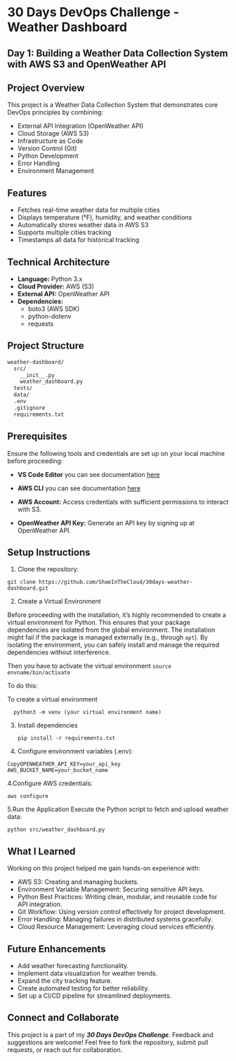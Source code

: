 # 30 Days DevOps Challenge - Weather Dashboard

## Day 1: Building a Weather Data Collection System with AWS S3 and OpenWeather API

## Project Overview
This project is a Weather Data Collection System that demonstrates core DevOps principles by combining:
- External API Integration (OpenWeather API)
- Cloud Storage (AWS S3)
- Infrastructure as Code
- Version Control (Git)
- Python Development
- Error Handling
- Environment Management

## Features
- Fetches real-time weather data for multiple cities
- Displays temperature (°F), humidity, and weather conditions
- Automatically stores weather data in AWS S3
- Supports multiple cities tracking
- Timestamps all data for historical tracking

## Technical Architecture
- **Language:** Python 3.x
- **Cloud Provider:** AWS (S3)
- **External API:** OpenWeather API
- **Dependencies:** 
  - boto3 (AWS SDK)
  - python-dotenv
  - requests

## Project Structure

```markdown
weather-dashboard/
  src/
    __init__.py
    weather_dashboard.py
  tests/
  data/
  .env
  .gitignore
  requirements.txt
```
## Prerequisites
Ensure the following tools and credentials are set up on your local machine before proceeding:

 - **VS Code Editor** you can see documentation [here](https://code.visualstudio.com/download)

- **AWS CLI** you can see documentation [here](https://docs.aws.amazon.com/cli/latest/userguide/getting-started-install.html)

- **AWS Account:** Access credentials with sufficient permissions to interact with S3.

- **OpenWeather API Key:** Generate an API key by signing up at OpenWeather API.
  
## Setup Instructions

1. Clone the repository:
  ```
  git clone https://github.com/ShaeInTheCloud/30days-weather-dashboard.git

  ```

2. Create a Virtual Environment

 Before proceeding with the installation, it’s highly recommended to create a virtual environment for Python. This ensures that your package dependencies are isolated from the global environment. The installation might fail if the package is managed externally (e.g., through `apt`). By isolating the environment, you can safely install and manage the required dependencies without interference.

Then you have to activate the virtual environment 
    ```
    source envname/bin/activate
    ```

  To do this:

  To create a virtual environment 

  ```
    python3 -m venv (your virtual environment name)
  ```

3. Install dependencies

   ```
   pip install -r requirements.txt
   ```

4. Configure environment variables (.env):
```
CopyOPENWEATHER_API_KEY=your_api_key
AWS_BUCKET_NAME=your_bucket_name
```

4.Configure AWS credentials:
```
aws configure

```
5.Run the Application
Execute the Python script to fetch and upload weather data:


   ``` 
   python src/weather_dashboard.py
   ```


## What I Learned
Working on this project helped me gain hands-on experience with:

- AWS S3: Creating and managing buckets.
- Environment Variable Management: Securing sensitive API keys.
- Python Best Practices: Writing clean, modular, and reusable code for API integration.
- Git Workflow: Using version control effectively for project development.
- Error Handling: Managing failures in distributed systems gracefully.
- Cloud Resource Management: Leveraging cloud services efficiently.

## Future Enhancements
- Add weather forecasting functionality.
- Implement data visualization for weather trends.
- Expand the city tracking feature.
- Create automated testing for better reliability.
- Set up a CI/CD pipeline for streamlined deployments.

## Connect and Collaborate
This project is a part of my ***30 Days DevOps Challenge***. Feedback and suggestions are welcome!
Feel free to fork the repository, submit pull requests, or reach out for collaboration.
